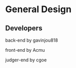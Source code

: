 # General Design





## Developers

back-end by gavinjou818

front-end by Acmu

judger-end by cgoe



